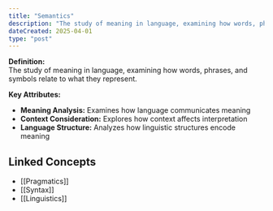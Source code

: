 ```yaml
---
title: "Semantics"
description: "The study of meaning in language, examining how words, phrases, and symbols relate to what they represent."
dateCreated: 2025-04-01
type: "post"
---
```


**Definition:**  
The study of meaning in language, examining how words, phrases, and symbols relate to what they represent.

**Key Attributes:**  
- **Meaning Analysis:** Examines how language communicates meaning  
- **Context Consideration:** Explores how context affects interpretation  
- **Language Structure:** Analyzes how linguistic structures encode meaning

## Linked Concepts
- [[Pragmatics]]
- [[Syntax]]
- [[Linguistics]]
